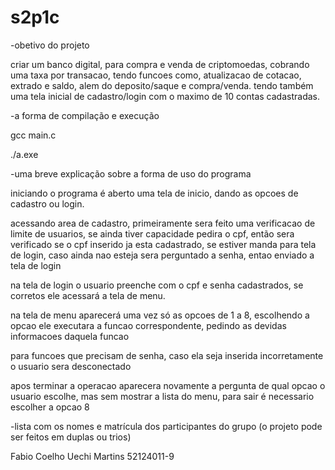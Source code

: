 # s2p1c

-obetivo do projeto

criar um banco digital, para compra e venda de criptomoedas, cobrando uma taxa por transacao, tendo funcoes como, atualizacao de cotacao, extrado e saldo, alem do deposito/saque e compra/venda.
tendo também uma tela inicial de cadastro/login com o maximo de 10 contas cadastradas.

-a forma de compilação e execução

gcc main.c

./a.exe   


-uma breve explicação sobre a forma de uso do programa

iniciando o programa é aberto uma tela de inicio, dando as opcoes de cadastro ou login.

acessando area de cadastro, primeiramente sera feito uma verificacao de limite de usuarios, se ainda tiver capacidade pedira o cpf, então sera verificado se o cpf inserido ja esta cadastrado, se estiver manda para tela de login, caso ainda nao esteja sera perguntado a senha, entao enviado a tela de login

na tela de login o usuario preenche com o cpf e senha cadastrados, se corretos ele acessará a tela de menu.

na tela de menu aparecerá uma vez só as opcoes de 1 a 8, escolhendo a opcao ele executara a funcao correspondente, pedindo as devidas informacoes daquela funcao

para funcoes que precisam de senha, caso ela seja inserida incorretamente o usuario sera desconectado

apos terminar a operacao aparecera novamente a pergunta de qual opcao o usuario escolhe, mas sem mostrar a lista do menu, para sair é necessario escolher a opcao 8

-lista com os nomes e matrícula dos participantes do grupo (o projeto pode ser feitos em duplas ou trios)

Fabio Coelho Uechi Martins 52124011-9


